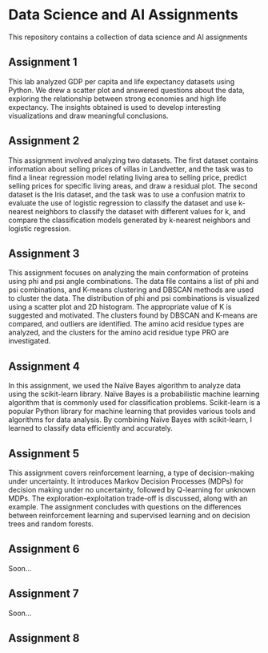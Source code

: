 
# Data Science and AI Assignments

This repository contains a collection of data science and AI assignments



## Assignment 1
This lab analyzed GDP per capita and life expectancy datasets using Python. We drew a scatter plot and answered questions about the data, exploring the relationship between strong economies and high life expectancy. The insights obtained is used to develop interesting visualizations and draw meaningful conclusions.
## Assignment 2
This assignment involved analyzing two datasets. The first dataset contains information about selling prices of villas in Landvetter, and the task was to find a linear regression model relating living area to selling price, predict selling prices for specific living areas, and draw a residual plot. The second dataset is the Iris dataset, and the task was to use a confusion matrix to evaluate the use of logistic regression to classify the dataset and use k-nearest neighbors to classify the dataset with different values for k, and compare the classification models generated by k-nearest neighbors and logistic regression.
## Assignment 3
This assignment focuses on analyzing the main conformation of proteins using phi and psi angle combinations. The data file contains a list of phi and psi combinations, and K-means clustering and DBSCAN methods are used to cluster the data. The distribution of phi and psi combinations is visualized using a scatter plot and 2D histogram. The appropriate value of K is suggested and motivated. The clusters found by DBSCAN and K-means are compared, and outliers are identified. The amino acid residue types are analyzed, and the clusters for the amino acid residue type PRO are investigated.
## Assignment 4
In this assignment, we used the Naïve Bayes algorithm to analyze data using the scikit-learn library. Naïve Bayes is a probabilistic machine learning algorithm that is commonly used for classification problems. Scikit-learn is a popular Python library for machine learning that provides various tools and algorithms for data analysis. By combining Naïve Bayes with scikit-learn, I learned to classify data efficiently and accurately.
## Assignment 5
This assignment covers reinforcement learning, a type of decision-making under uncertainty. It introduces Markov Decision Processes (MDPs) for decision making under no uncertainty, followed by Q-learning for unknown MDPs. The exploration-exploitation trade-off is discussed, along with an example. The assignment concludes with questions on the differences between reinforcement learning and supervised learning and on decision trees and random forests.
## Assignment 6
Soon...
## Assignment 7
Soon...
## Assignment 8
